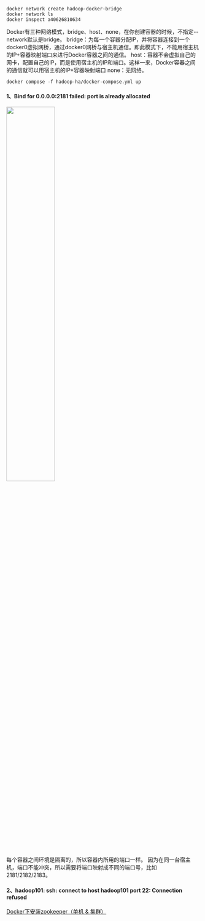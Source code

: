 

```shell
docker network create hadoop-docker-bridge
docker network ls
docker inspect a40626810634
```
Docker有三种网络模式，bridge、host、none，在你创建容器的时候，不指定--network默认是bridge。
bridge：为每一个容器分配IP，并将容器连接到一个docker0虚拟网桥，通过docker0网桥与宿主机通信。即此模式下，不能用宿主机的IP+容器映射端口来进行Docker容器之间的通信。
host：容器不会虚拟自己的网卡，配置自己的IP，而是使用宿主机的IP和端口。这样一来，Docker容器之间的通信就可以用宿主机的IP+容器映射端口
none：无网络。

```shell
docker compose -f hadoop-ha/docker-compose.yml up
```


#### 1、Bind for 0.0.0.0:2181 failed: port is already allocated
<img src="images_qa/zookeeper_端口映射.png" width="50%" height="50%" alt=""><br>
每个容器之间环境是隔离的，所以容器内所用的端口一样。
因为在同一台宿主机，端口不能冲突，所以需要将端口映射成不同的端口号，比如2181/2182/2183。

#### 2、hadoop101: ssh: connect to host hadoop101 port 22: Connection refused


[Docker下安装zookeeper（单机 & 集群）](https://www.cnblogs.com/LUA123/p/11428113.html)